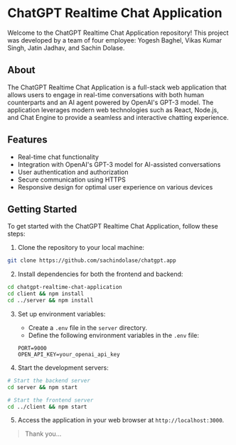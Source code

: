 # ChatGPT Realtime Chat Application

Welcome to the ChatGPT Realtime Chat Application repository! This project was developed by a team of four employee: Yogesh Baghel, Vikas Kumar Singh, Jatin Jadhav, and Sachin Dolase.

## About

The ChatGPT Realtime Chat Application is a full-stack web application that allows users to engage in real-time conversations with both human counterparts and an AI agent powered by OpenAI's GPT-3 model. The application leverages modern web technologies such as React, Node.js, and Chat Engine to provide a seamless and interactive chatting experience.

## Features

- Real-time chat functionality
- Integration with OpenAI's GPT-3 model for AI-assisted conversations
- User authentication and authorization
- Secure communication using HTTPS
- Responsive design for optimal user experience on various devices

## Getting Started

To get started with the ChatGPT Realtime Chat Application, follow these steps:

1. Clone the repository to your local machine:

```bash
git clone https://github.com/sachindolase/chatgpt.app
```

2. Install dependencies for both the frontend and backend:

```bash
cd chatgpt-realtime-chat-application
cd client && npm install
cd ../server && npm install
```

3. Set up environment variables:

   - Create a `.env` file in the `server` directory.
   - Define the following environment variables in the `.env` file:

   ```plaintext
   PORT=9000
   OPEN_API_KEY=your_openai_api_key
   ```

4. Start the development servers:

```bash
# Start the backend server
cd server && npm start

# Start the frontend server
cd ../client && npm start
```

5. Access the application in your web browser at `http://localhost:3000`.

> Thank you...

